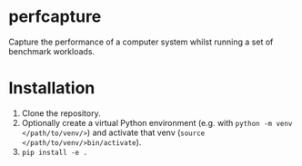 # perfcapture
Capture the performance of a computer system whilst running a set of benchmark workloads.

# Installation

1. Clone the repository.
2. Optionally create a virtual Python environment (e.g. with `python -m venv </path/to/venv/>`) and 
   activate that venv (`source </path/to/venv/>bin/activate`).
3. `pip install -e .`
